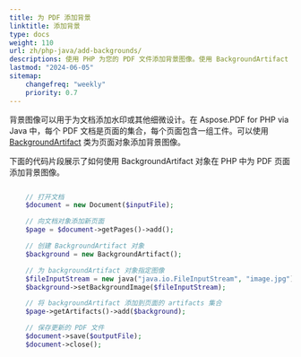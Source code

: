 ```yaml
---
title: 为 PDF 添加背景
linktitle: 添加背景
type: docs
weight: 110
url: zh/php-java/add-backgrounds/
descriptions: 使用 PHP 为您的 PDF 文件添加背景图像。使用 BackgroundArtifact 对象。
lastmod: "2024-06-05"
sitemap:
    changefreq: "weekly"
    priority: 0.7
---
```


背景图像可以用于为文档添加水印或其他细微设计。在 Aspose.PDF for PHP via Java 中，每个 PDF 文档是页面的集合，每个页面包含一组工件。可以使用 [BackgroundArtifact](https://reference.aspose.com/pdf/java/com.aspose.pdf/BackgroundArtifact) 类为页面对象添加背景图像。

下面的代码片段展示了如何使用 BackgroundArtifact 对象在 PHP 中为 PDF 页面添加背景图像。

```php

    // 打开文档
    $document = new Document($inputFile);

    // 向文档对象添加新页面
    $page = $document->getPages()->add();

    // 创建 BackgroundArtifact 对象    
    $background = new BackgroundArtifact();

    // 为 backgroundArtifact 对象指定图像
    $fileInputStream = new java("java.io.FileInputStream", "image.jpg");
    $background->setBackgroundImage($fileInputStream);

    // 将 backgroundArtifact 添加到页面的 artifacts 集合
    $page->getArtifacts()->add($background);

    // 保存更新的 PDF 文件
    $document->save($outputFile);
    $document->close();
```